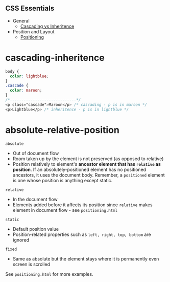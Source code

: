 ## CSS Essentials

* General
  * [Cascading vs Inheritence](#cascading-inheritence)
* Position and Layout
  * [Positioning](#positioning)

# cascading-inheritence
```css
body {
  color: lightblue;
}
.cascade {
  color: maroon;
}
/*-----------------------------*/
<p class="cascade">Maroon</p> /* cascading - p is in maroon */
<p>Lightblue</p> /* inheritence - p is in lightblue */
```

# absolute-relative-position
`absolute`
* Out of document flow
* Room taken up by the element is not preserved (as opposed to relative)
* Position relatively to element's **ancestor element that has `relative` as position**. If an absolutely-positioned element has no positioned ancestors, it uses the document body. Remember, a `positioned` element is one whose position is anything except static.

`relative`
* In the document flow
* Elements added before it affects its position since `relative` makes element in document flow - see `positioning.html`

`static`
* Default position value
* Position-related properties such as `left, right, top, bottom` are ignored 

`fixed`
* Same as absolute but the element stays where it is permanently even screen is scrolled

See `positioning.html` for more examples. 

